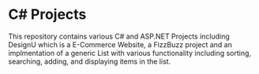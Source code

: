 C# Projects
================

This repository contains various C# and ASP.NET Projects including DesignU which is a E-Commerce Website, a FizzBuzz project and an implmentation of a generic List with various functionality including sorting, searching, adding, and displaying items in the list.

